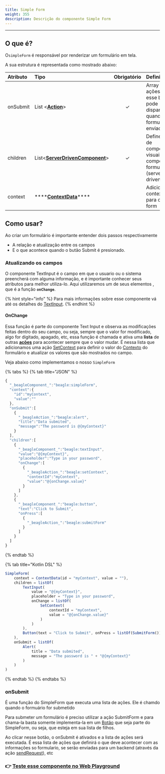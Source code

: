 ```yaml
---
title: Simple Form
weight: 355
description: Descrição do componente Simple Form
---
```


---

## O que é?

O`simpleForm` é responsável por renderizar um formulário em tela.

A sua estrutura é representada como mostrado abaixo: 

| Atributo | Tipo | Obrigatório | Definição |
| :--- | :--- | :---: | :--- |
| onSubmit | List &lt;[**Action**](../../api-acoes/)&gt; | ✓ | Array de ações que esse botão pode disparar quando um formulário é enviado |
| children | List&lt;[**ServerDrivenComponent**](../)&gt; | ✓ | Define a lista de componentes visuais que compoe o formulário \(server-driven\)  |
| context | \*\*\*\*[**ContextData**](https://docs.usebeagle.io/api/contexto)\*\*\*\* |   | Adiciona um contexto para o simple form |

## Como usar?

Ao criar um formulário é importante entender dois passos respectivamente

* A relação e atualização entre os campos
* E o que acontece quando o butão Submit é presionado. 

### Atualizando os campos

O componente TextInput é o campo em que o usuario ou o sistema preencherá com alguma informação, e é importante conhecer seus atributos para melhor utiliza-lo. Aqui utilizaremos um de seus elementos , que é a função **`onChange`**. 

{% hint style="info" %}
Para mais informações sobre esse componente vá até os detalhes do [TextInput](../ui/input.md).
{% endhint %}

#### OnChange

Essa função é parte do componente Text Input e observa as modificações feitas dentro do seu campo, ou seja, sempre que o valor for modificado, algo for digitado, apagado, etc, essa função é chamada e ativa uma **lista** de outras [**ações**](../../api-acoes/) para acontecer sempre que o valor mudar. É nessa lista que adicionamos uma ação [SetContext](../../api-acoes/setcontext.md) para definir o valor do [Contexto](../../contexto/) do formulário e atualizar os valores que são mostrados no campo.

Veja abaixo como implementamos o nosso `SimpleForm`

{% tabs %}
{% tab title="JSON" %}
```javascript
{
  "_beagleComponent_":"beagle:simpleForm",
  "context":{
    "id":"myContext",
    "value":""
  },
  "onSubmit":[
    {
      "_beagleAction_":"beagle:alert",
      "title":"Data submited",
      "message":"The password is @{myContext}"
    }
  ],
  "children":[
    {
      "_beagleComponent_":"beagle:textInput",
      "value":"@{myContext}",
      "placeholder":"Type in your password",
      "onChange":[
        {
          "_beagleAction_":"beagle:setContext",
          "contextId":"myContext",
          "value":"@{onChange.value}"
        }
      ]
    },
    {
      "_beagleComponent_":"beagle:button",
      "text":"Click to Submit",
      "onPress":[
        {
          "_beagleAction_":"beagle:submitForm"
        }
      ]
    }
  ]
}
```
{% endtab %}

{% tab title="Kotlin DSL" %}
```javascript
SimpleForm(
    context = ContextData(id = "myContext", value = ""),
    children = listOf(
        TextInput(
            value = "@{myContext}",
            placeholder = "Type in your password",
            onChange = listOf(
                SetContext(
                    contextId = "myContext",
                    value = "@{onChange.value}"
                )
            )
        ),
        Button(text = "Click to Submit", onPress = listOf(SubmitForm()))
    ),
    onSubmit = listOf(
        Alert(
            title = "Data submited", 
            message = "The password is " + "@{myContext}" 
        )
    )
)
```
{% endtab %}
{% endtabs %}

### onSubmit

É uma função do SimpleForm que executa uma lista de ações. Ele é chamdo quando o formuário for submetido

Para submeter um formulário é preciso utilizar a ação SubmitForm e para chama-la basta somente implementa-la em um [Botão](../ui/button.md) que seja parte do SimpleForm, ou seja, que esteja em sua lista de filhos.

Ao clicar nesse botão, o onSubmit é ativados e a lista de ações será executada. É essa lista de ações que definirá o que deve acontecer com as informações so formulario, se serão enviadas para um backend \(através da ação [sendRequest](../../api-acoes/sendrequest.md)\), etc

### 👉 [Teste esse componente no Web Playground](https://beagle-playground.netlify.app/#/demo/default-components/simpleform.json)
